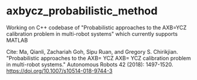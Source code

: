 # axbycz_probabilistic_method
Working on C++ codebase of "Probabilistic approaches to the AXB=YCZ calibration problem in multi-robot systems" which currently supports MATLAB

Cite:
Ma, Qianli, Zachariah Goh, Sipu Ruan, and Gregory S. Chirikjian. "Probabilistic approaches to the AXB= YCZ AXB= YCZ calibration problem in multi-robot systems." Autonomous Robots 42 (2018): 1497-1520. https://doi.org/10.1007/s10514-018-9744-3
